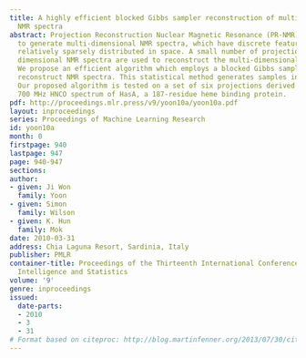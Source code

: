 ```yaml
---
title: A highly efficient blocked Gibbs sampler reconstruction of multidimensional
  NMR spectra
abstract: Projection Reconstruction Nuclear Magnetic Resonance (PR-NMR) is a new technique
  to generate multi-dimensional NMR spectra, which have discrete features that are
  relatively sparsely distributed in space. A small number of projections from lower
  dimensional NMR spectra are used to reconstruct the multi-dimensional NMR spectra.
  We propose an efficient algorithm which employs a blocked Gibbs sampler to accurately
  reconstruct NMR spectra. This statistical method generates samples in Bayesian scheme.
  Our proposed algorithm is tested on a set of six projections derived from the three-dimensional
  700 MHz HNCO spectrum of HasA, a 187-residue heme binding protein.
pdf: http://proceedings.mlr.press/v9/yoon10a/yoon10a.pdf
layout: inproceedings
series: Proceedings of Machine Learning Research
id: yoon10a
month: 0
firstpage: 940
lastpage: 947
page: 940-947
sections: 
author:
- given: Ji Won
  family: Yoon
- given: Simon
  family: Wilson
- given: K. Hun
  family: Mok
date: 2010-03-31
address: Chia Laguna Resort, Sardinia, Italy
publisher: PMLR
container-title: Proceedings of the Thirteenth International Conference on Artificial
  Intelligence and Statistics
volume: '9'
genre: inproceedings
issued:
  date-parts:
  - 2010
  - 3
  - 31
# Format based on citeproc: http://blog.martinfenner.org/2013/07/30/citeproc-yaml-for-bibliographies/
---
```

